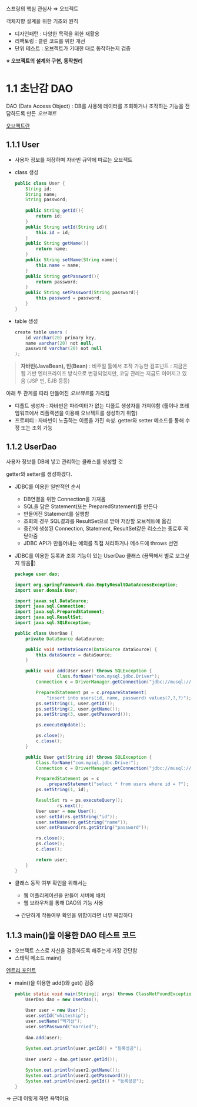 스프링의 핵심 관심사 ⇒ 오브젝트

객체지향 설계을 위한 기초와 원칙

- 디자인패턴 : 다양한 목적을 위한 재활용
- 리팩토링 : 클린 코드를 위한 개선
- 단위 테스트 : 오브젝트가 기대한 대로 동작하는지 검증

**⭐️ 오브젝트의 설계와 구현, 동작원리**

# 1.1 초난감 DAO

DAO (Data Access Object) : DB를 사용해 데이터를 조회하거나 조작하는 기능을 전담하도록 만든 *오브젝트*

[오브젝트란](https://www.notion.so/eb283181145e42b28a2c0f69f61424a8)

## 1.1.1 User

- 사용자 정보를 저장하며 자바빈 규약에 따르는 오브젝트
- class 생성

    ```java
    public class User {
    	String id;
    	String name;
    	String password;
    	
    	public String getId(){
    		return id;
    	}
    	public String setId(String id){
    		this.id = id;
    	}
    	public String getName(){
    		return name;
    	}
    	public String setName(String name){
    		this.name = name;
    	}
    	public String getPassword(){
    		return password;
    	}
    	public String setPassword(String password){
    		this.password = password;
    	}
    }
    ```

- table 생성

    ```java
    create table users (
    	id varchar(20) primary key,
    	name varchar(20) not null,
    	password varchar(20) not null
    );
    ```


> **자바빈(JavaBean), 빈(Bean)**
: 비주얼 툴에서 조작 가능한 컴포넌트
: 지금은 웹 기반 엔터프라이즈 방식으로 변경되었지만, 코딩 관례는 지금도 이어지고 있음 (JSP 빈, EJB 등등)

아래 두 관계를 따라 만들어진 *오브젝트*를 가리킴
- 디폴트 생성자 : 자바빈은 파라미터가 없는 디폴트 생성자를 가져야함 (툴이나 프레임워크에서 리플렉션을 이용해 오브젝트를 생성하기 위함)
- 프로퍼티 : 자바빈이 노출하는 이름을 가진 속성. getter와 setter 메소드를 통해 수정 또는 조회 가능


## 1.1.2 UserDao

사용자 정보를 DB에 넣고 관리하는 클래스를 생성할 것

getter와 setter를 생성하겠다.

- JDBC를 이용한 일반적인 순서
    - DB연결을 위한 Connection을 가져옴
    - SQL을 담은 Statement(또는 PreparedStatement)를 만든다
    - 만들어진 Statement를 실행함
    - 조회의 경우 SQL결과를 ResultSet으로 받아 저장할 오브젝트에 옮김
    - 중간에 생성된 Connection, Statement, ResultSet같은 리소스는 종료후 꼭 닫아줌
    - JDBC API가 만들어내는 예외를 직접 처리하거나 메소드에 throws 선언
- JDBC를 이용한 등록과 조회 기능이 있는 UserDao 클래스 (끔찍해서 별로 보고싶지 않음🤮)

    ```java
    package user.dao;
    
    import org.springframework.dao.EmptyResultDataAccessException;
    import user.domain.User;
    
    import javax.sql.DataSource;
    import java.sql.Connection;
    import java.sql.PreparedStatement;
    import java.sql.ResultSet;
    import java.sql.SQLException;
    
    public class UserDao {
        private DataSource dataSource;
    
        public void setDataSource(DataSource dataSource) {
            this.dataSource = dataSource;
        }
    
        public void add(User user) throws SQLException {
    				Class.forName("com.mysql.jdbc.Driver");
            Connection c = DriverManager.getConnection("jdbc://musql://localhost/springbook", "spring", "book");
    
            PreparedStatement ps = c.prepareStatement(
                "insert into users(id, name, password) values(?,?,?)");
            ps.setString(1, user.getId());
            ps.setString(2, user.getName());
            ps.setString(3, user.getPassword());
    
            ps.executeUpdate();
    
            ps.close();
            c.close();
        }
    
        public User get(String id) throws SQLException {
            Class.forName("com.mysql.jdbc.Driver");
            Connection c = DriverManager.getConnection("jdbc://musql://localhost/springbook", "spring", "book");
    
            PreparedStatement ps = c
                .prepareStatement("select * from users where id = ?");
            ps.setString(1, id);
    
            ResultSet rs = ps.executeQuery();
    				rs.next();
            User user = new User();
            user.setId(rs.getString("id"));
            user.setName(rs.getString("name"));
            user.setPassword(rs.getString("password"));
    
            rs.close();
            ps.close();
            c.close();
    
            return user;
        }
    }
    ```


- 클래스 동작 여부 확인을 위해서는
    - 웹 어플리케이션을 만들어 서버에 배치
    - 웹 브라우저를 통해 DAO의 기능 사용

  → 간단하게 작동여부 확인을 위함이라면 너무 복잡하다


## 1.1.3 main()을 이용한 DAO 테스트 코드

- 오브젝트 스스로 자신을 검증하도록 해주는게 가장 간단함
- 스태틱 메소드 main()

[엔트리 포인트](https://www.notion.so/6b51f7282beb43a69e8a3386f7e0bd33)

- main()을 이용한 add()와 get() 검증

    ```java
    public static void main(String[] args) throws ClassNotFoundException, SQLException{
    	UserDao dao = new UserDao();
    
    	User user = new User();
    	user.setId("whiteship");
    	user.setName("백기선");
    	user.setPassword("married");
    	
    	dao.add(user);
    	
    	System.out.println(user.getId() + "등록성공");
    	
    	User user2 = dao.get(user.getId());
    
    	System.out.println(user2.getName());
    	System.out.println(user2.getPassword());
    	System.out.println(user2.getId() + "등록성공");
    }
    ```


⇒ 근데 이렇게 하면 욕먹어요
